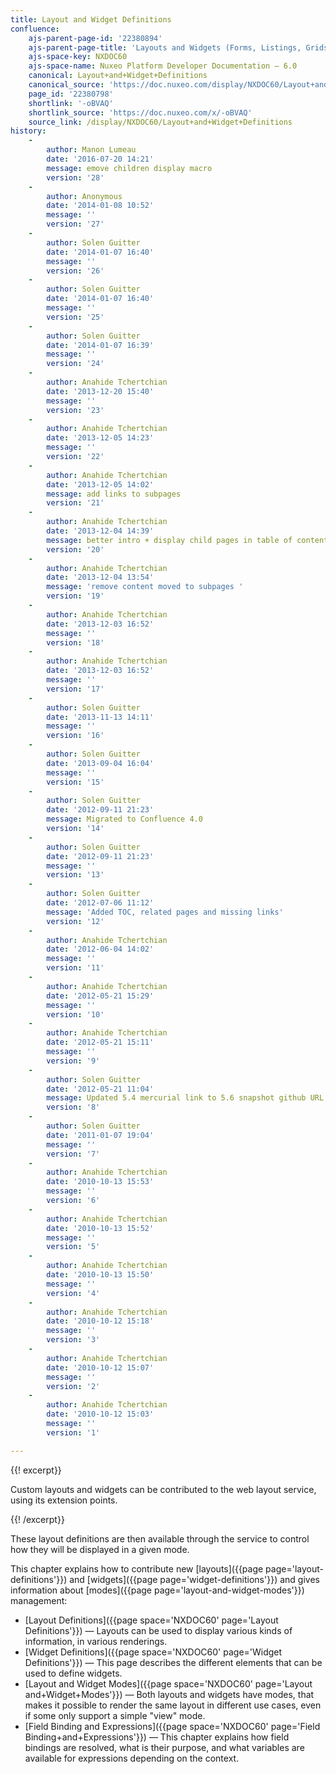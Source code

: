 ```yaml
---
title: Layout and Widget Definitions
confluence:
    ajs-parent-page-id: '22380894'
    ajs-parent-page-title: 'Layouts and Widgets (Forms, Listings, Grids)'
    ajs-space-key: NXDOC60
    ajs-space-name: Nuxeo Platform Developer Documentation — 6.0
    canonical: Layout+and+Widget+Definitions
    canonical_source: 'https://doc.nuxeo.com/display/NXDOC60/Layout+and+Widget+Definitions'
    page_id: '22380798'
    shortlink: '-oBVAQ'
    shortlink_source: 'https://doc.nuxeo.com/x/-oBVAQ'
    source_link: /display/NXDOC60/Layout+and+Widget+Definitions
history:
    - 
        author: Manon Lumeau
        date: '2016-07-20 14:21'
        message: emove children display macro
        version: '28'
    - 
        author: Anonymous
        date: '2014-01-08 10:52'
        message: ''
        version: '27'
    - 
        author: Solen Guitter
        date: '2014-01-07 16:40'
        message: ''
        version: '26'
    - 
        author: Solen Guitter
        date: '2014-01-07 16:40'
        message: ''
        version: '25'
    - 
        author: Solen Guitter
        date: '2014-01-07 16:39'
        message: ''
        version: '24'
    - 
        author: Anahide Tchertchian
        date: '2013-12-20 15:40'
        message: ''
        version: '23'
    - 
        author: Anahide Tchertchian
        date: '2013-12-05 14:23'
        message: ''
        version: '22'
    - 
        author: Anahide Tchertchian
        date: '2013-12-05 14:02'
        message: add links to subpages
        version: '21'
    - 
        author: Anahide Tchertchian
        date: '2013-12-04 14:39'
        message: better intro + display child pages in table of contents
        version: '20'
    - 
        author: Anahide Tchertchian
        date: '2013-12-04 13:54'
        message: 'remove content moved to subpages '
        version: '19'
    - 
        author: Anahide Tchertchian
        date: '2013-12-03 16:52'
        message: ''
        version: '18'
    - 
        author: Anahide Tchertchian
        date: '2013-12-03 16:52'
        message: ''
        version: '17'
    - 
        author: Solen Guitter
        date: '2013-11-13 14:11'
        message: ''
        version: '16'
    - 
        author: Solen Guitter
        date: '2013-09-04 16:04'
        message: ''
        version: '15'
    - 
        author: Solen Guitter
        date: '2012-09-11 21:23'
        message: Migrated to Confluence 4.0
        version: '14'
    - 
        author: Solen Guitter
        date: '2012-09-11 21:23'
        message: ''
        version: '13'
    - 
        author: Solen Guitter
        date: '2012-07-06 11:12'
        message: 'Added TOC, related pages and missing links'
        version: '12'
    - 
        author: Anahide Tchertchian
        date: '2012-06-04 14:02'
        message: ''
        version: '11'
    - 
        author: Anahide Tchertchian
        date: '2012-05-21 15:29'
        message: ''
        version: '10'
    - 
        author: Anahide Tchertchian
        date: '2012-05-21 15:11'
        message: ''
        version: '9'
    - 
        author: Solen Guitter
        date: '2012-05-21 11:04'
        message: Updated 5.4 mercurial link to 5.6 snapshot github URL
        version: '8'
    - 
        author: Solen Guitter
        date: '2011-01-07 19:04'
        message: ''
        version: '7'
    - 
        author: Anahide Tchertchian
        date: '2010-10-13 15:53'
        message: ''
        version: '6'
    - 
        author: Anahide Tchertchian
        date: '2010-10-13 15:52'
        message: ''
        version: '5'
    - 
        author: Anahide Tchertchian
        date: '2010-10-13 15:50'
        message: ''
        version: '4'
    - 
        author: Anahide Tchertchian
        date: '2010-10-12 15:18'
        message: ''
        version: '3'
    - 
        author: Anahide Tchertchian
        date: '2010-10-12 15:07'
        message: ''
        version: '2'
    - 
        author: Anahide Tchertchian
        date: '2010-10-12 15:03'
        message: ''
        version: '1'

---
```

{{! excerpt}}

Custom layouts and widgets can be contributed to the web layout service, using its extension points.

{{! /excerpt}}

These layout definitions are then available through the service to control how they will be displayed in a given mode.

This chapter explains how to contribute new [layouts]({{page page='layout-definitions'}}) and [widgets]({{page page='widget-definitions'}}) and gives information about [modes]({{page page='layout-and-widget-modes'}}) management:

*   [Layout Definitions]({{page space='NXDOC60' page='Layout Definitions'}})&nbsp;&mdash;&nbsp;<span class="smalltext">Layouts can be used to display various kinds of information, in various renderings.&nbsp;</span>
*   [Widget Definitions]({{page space='NXDOC60' page='Widget Definitions'}})&nbsp;&mdash;&nbsp;<span class="smalltext">This page describes the different elements that can be used to define widgets.</span>
*   [Layout and Widget Modes]({{page space='NXDOC60' page='Layout and+Widget+Modes'}})&nbsp;&mdash;&nbsp;<span class="smalltext">Both layouts and widgets have modes, that makes it possible to render the same layout in different use cases, even if some only support a simple "view" mode.</span>
*   [Field Binding and Expressions]({{page space='NXDOC60' page='Field Binding+and+Expressions'}})&nbsp;&mdash;&nbsp;<span class="smalltext">This chapter explains how field bindings are resolved, what is their purpose, and what variables are available for expressions depending on the context.</span>